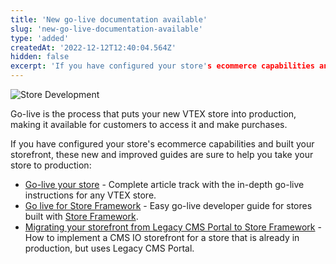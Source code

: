 ```yaml
---
title: 'New go-live documentation available'
slug: 'new-go-live-documentation-available'
type: 'added'
createdAt: '2022-12-12T12:40:04.564Z'
hidden: false
excerpt: 'If you have configured your store's ecommerce capabilities and built your storefront, these new and improved guides are sure to help you take your store to production.'
---
```


![Store Development](https://img.shields.io/badge/-Store%Development-red)

Go-live is the process that puts your new VTEX store into production, making it available for customers to access it and make purchases.

If you have configured your store's ecommerce capabilities and built your storefront, these new and improved guides are sure to help you take your store to production:

- [Go-live your store](https://help.vtex.com/tracks/go-live-your-store--4Ns5FxIiksmjsdX2yOTduM/1iP90RcJvlrfQhnlxM54wo) - Complete article track with the in-depth go-live instructions for any VTEX store.
- [Go live for Store Framework](https://developers.vtex.com/vtex-developer-docs/docs/vtex-io-documentation-go-live) - Easy go-live developer guide for stores built with [Store Framework](https://developers.vtex.com/vtex-developer-docs/docs/vtex-io-documentation-what-is-vtex-store-framework).
- [Migrating your storefront from Legacy CMS Portal to Store Framework](https://developers.vtex.com/vtex-developer-docs/docs/vtex-io-documentation-migrating-storefront-from-legacy-to-io) - How to implement a CMS IO storefront for a store that is already in production, but uses Legacy CMS Portal.
